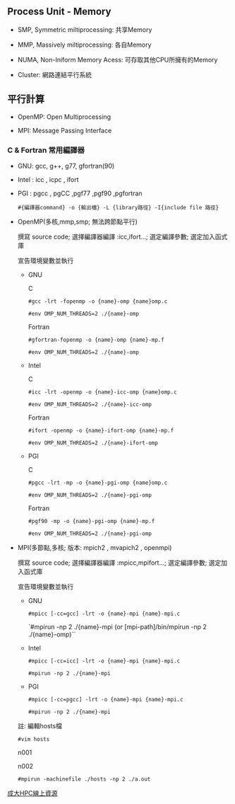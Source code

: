 ## Process Unit - Memory

- SMP, Symmetric miltiprocessing: 共享Memory

- MMP, Massively miltiprocessing: 各自Memory

- NUMA, Non-Iniform Memory Acess: 可存取其他CPU所擁有的Memory

- Cluster: 網路連結平行系統

## 平行計算

- OpenMP: Open Multiprocessing

- MPI: Message Passing Interface

### C & Fortran 常用編譯器

- GNU: gcc, g++, g77, gfortran(90)

- Intel : icc , icpc , ifort

- PGI : pgcc , pgCC ,pgf77 ,pgf90 ,pgfortran

	`#{編譯器command} -o {輸出檔} -L {library路徑} -I{include file 路徑} `

- OpenMP(多核,mmp,smp; 無法跨節點平行) 

	撰寫 source code;	選擇編譯器編譯 :icc,ifort...;	選定編譯參數;	選定加入函式庫

	宣告環境變數並執行

	- GNU

		C

		`#gcc -lrt -fopenmp -o {name}-omp {name}omp.c`

		`#env OMP_NUM_THREADS=2 ./{name}-omp`

		Fortran

		`#gfortran-fopenmp -o {name}-omp {name}-mp.f`

		`#env OMP_NUM_THREADS=2 ./{name}-omp`

	- Intel

		C

		`#icc -lrt -openmp -o {name}-icc-omp {name}omp.c`
	
		`#env OMP_NUM_THREADS=2 ./{name}-icc-omp`

		Fortran

		`#ifort -openmp -o {name}-ifort-omp {name}-mp.f`
		
		`#env OMP_NUM_THREADS=2 ./{name}-ifort-omp`

	- PGI

		C

		`#pgcc -lrt -mp -o {name}-pgi-omp {name}omp.c`
	
		`#env OMP_NUM_THREADS=2 ./{name}-pgi-omp`

		Fortran

		`#pgf90 -mp -o {name}-pgi-omp {name}-mp.f`
		
		`#env OMP_NUM_THREADS=2 ./{name}-pgi-omp`

- MPI(多節點,多核; 版本: mpich2 , mvapich2 , openmpi) 

	撰寫 source code;	選擇編譯器編譯 :mpicc,mpifort...;	選定編譯參數;	選定加入函式庫

	宣告環境變數並執行

	- GNU

		`#mpicc [-cc=gcc] -lrt -o {name}-mpi {name}-mpi.c`

		`#mpirun -np 2 ./{name}-mpi (or [mpi-path]/bin/mpirun -np 2 ./{name}-omp)``

	- Intel

		`#mpicc [-cc=icc] -lrt -o {name}-mpi {name}-mpi.c`

		`#mpirun -np 2 ./{name}-mpi` 

	- PGI

		`#mpicc [-cc=pgcc] -lrt -o {name}-mpi {name}-mpi.c`

		`#mpirun -np 2 ./{name}-mpi` 


	註: 編輯hosts檔
	
	`#vim hosts`
	
	n001
	
	n002

	`#mpirun -machinefile ./hosts -np 2 ./a.out`

[成大HPC線上資源](http://140.116.249.155/file.php/8/1011107/%E7%B7%A8%E8%AD%AF%E5%99%A8%E4%BD%BF%E7%94%A8%E8%AA%B2%E7%A8%8B.pdf) 
